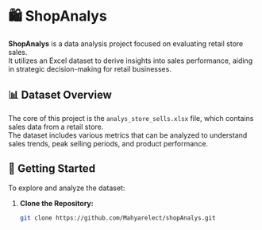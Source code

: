 # 🛍️ ShopAnalys

**ShopAnalys** is a data analysis project focused on evaluating retail store sales.  
It utilizes an Excel dataset to derive insights into sales performance, aiding in strategic decision-making for retail businesses.

## 📊 Dataset Overview

The core of this project is the `analys_store_sells.xlsx` file, which contains sales data from a retail store.  
The dataset includes various metrics that can be analyzed to understand sales trends, peak selling periods, and product performance.

## 🚀 Getting Started

To explore and analyze the dataset:

1. **Clone the Repository:**
   ```bash
   git clone https://github.com/Mahyarelect/shopAnalys.git
